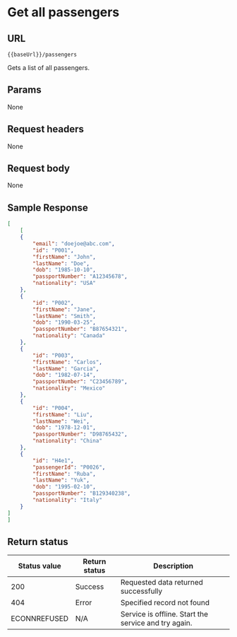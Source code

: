 # Get all passengers

## URL
```
{{baseUrl}}/passengers
```
Gets a list of all passengers.

## Params

None

## Request headers

None

## Request body

None

## Sample Response

``` json
[
    [
    {
        "email": "doejoe@abc.com",
        "id": "P001",
        "firstName": "John",
        "lastName": "Doe",
        "dob": "1985-10-10",
        "passportNumber": "A12345678",
        "nationality": "USA"
    },
    {
        "id": "P002",
        "firstName": "Jane",
        "lastName": "Smith",
        "dob": "1990-03-25",
        "passportNumber": "B87654321",
        "nationality": "Canada"
    },
    {
        "id": "P003",
        "firstName": "Carlos",
        "lastName": "Garcia",
        "dob": "1982-07-14",
        "passportNumber": "C23456789",
        "nationality": "Mexico"
    },
    {
        "id": "P004",
        "firstName": "Liu",
        "lastName": "Wei",
        "dob": "1978-12-01",
        "passportNumber": "D98765432",
        "nationality": "China"
    },
    {
        "id": "H4e1",
        "passengerId": "P0026",
        "firstName": "Ruba",
        "lastName": "Yuk",
        "dob": "1995-02-10",
        "passportNumber": "B129340238",
        "nationality": "Italy"
    }
]
]

```
## Return status

| Status value | Return status | Description |
| ------------- | ----------- | ----------- |
| 200 | Success | Requested data returned successfully |
| 404 | Error | Specified record not found |
| ECONNREFUSED | N/A | Service is offline. Start the service and try again. |